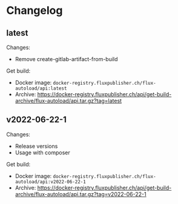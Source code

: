# Changelog

## latest

Changes:

- Remove create-gitlab-artifact-from-build

Get build:

- Docker image: `docker-registry.fluxpublisher.ch/flux-autoload/api:latest`
- Archive: https://docker-registry.fluxpublisher.ch/api/get-build-archive/flux-autoload/api.tar.gz?tag=latest

## v2022-06-22-1

Changes:

- Release versions
- Usage with composer

Get build:

- Docker image: `docker-registry.fluxpublisher.ch/flux-autoload/api:v2022-06-22-1`
- Archive: https://docker-registry.fluxpublisher.ch/api/get-build-archive/flux-autoload/api.tar.gz?tag=v2022-06-22-1
